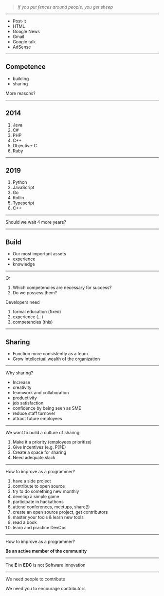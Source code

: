 > _If you put fences around people, you get sheep_


---
* Post-it
* HTML
* Google News
* Gmail
* Google talk
* AdSense



---
## Competence

* building
* sharing

More reasons?

---
## 2014

1. Java
2. C#
3. PHP
4. C++
5. Objective-C
6. Ruby

---
## 2019

1. Python
2. JavaScript
3. Go
4. Kotlin
5. Typescript
6. C++

---
Should we wait 4 more years?



---
## Build

* Our most important assets
 * experience
 * knowledge


---
Q:
1. Which competencies are necessary for success?
2. Do we possess them?

Developers need
1. formal education (fixed)
2. experience (...)
3. competencies (this)


---
## Sharing

* Function more consistently as a team
* Grow intellectual wealth of the organization

---
Why sharing?

* Increase
 * creativity
 * teamwork and collaboration
 * productivity
 * job satisfaction
 * confidence by being seen as SME
* reduce staff turnover
* attract future employees


---
We want to build a culture of sharing

1. Make it a priority (employees prioritize)
2. Give incentives (e.g. P@E)
3. Create a space for sharing
4. Need adequate slack



---
How to improve as a programmer?

1. have a side project
2. contribute to open source
3. try to do something new monthly
4. develop a simple game
5. participate in hackathons
6. attend conferences, meetups, share(!)
7. create an open source project, get contributors
8. master your tools & learn new tools
9. read a book
10. learn and practice DevOps

---
How to improve as a programmer?

**Be an active member of the community**


---
The **E** in **EDC** is not Software Innovation

---
We need people to contribute

We need you to encourage contributors
